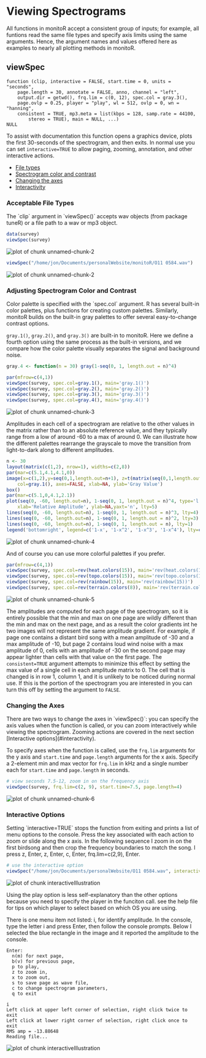 
# Viewing Spectrograms
All functions in monitoR accept a consistent group of inputs; for example, all funtions read the same file types and specify axis limits using the same arguments. Hence, the argument names and values offered here as examples to nearly all plotting methods in monitoR. 

## viewSpec

```
function (clip, interactive = FALSE, start.time = 0, units = "seconds", 
    page.length = 30, annotate = FALSE, anno, channel = "left", 
    output.dir = getwd(), frq.lim = c(0, 12), spec.col = gray.3(), 
    page.ovlp = 0.25, player = "play", wl = 512, ovlp = 0, wn = "hanning", 
    consistent = TRUE, mp3.meta = list(kbps = 128, samp.rate = 44100, 
        stereo = TRUE), main = NULL, ...) 
NULL
```
To assist with documentation this function opens a graphics device, plots the first 30-seconds of the spectrogram, and then exits. In normal use you can set `interactive=TRUE` to allow paging, zooming, annotation, and other interactive actions.

+ [File types](#filetypes)
+ [Spectrogram color and contrast](#colorcontrast)
+ [Changing the axes](#changingtheaxes)
+ [Interactivity](#interactivity)
  
<h3 id="filetypes">Acceptable File Types</h3>
The `clip` argument in `viewSpec()` accepts wav objects (from package tuneR) or a file path to a wav or mp3 object.  


```r
data(survey)
viewSpec(survey)
```

![plot of chunk unnamed-chunk-2](figure/unnamed-chunk-2-1.png)

```r
viewSpec("/home/jon/Documents/personalWebsite/monitoR/O11 0584.wav")
```

![plot of chunk unnamed-chunk-2](figure/unnamed-chunk-2-2.png)

<h3 id="colorcontrast">Adjusting Spectrogram Color and Contrast</h3>
Color palette is specified with the `spec.col` argument. R has several built-in color palettes, plus functions for creating custom palettes. Similarly, monitoR builds on the built-in gray palettes to offer several easy-to-change contrast options.   

`gray.1()`, `gray.2()`, and `gray.3()` are built-in to monitoR. Here we define a fourth option using the same process as the built-in versions, and we compare how the color palette visually separates the signal and background noise.   


```r
gray.4 <- function(n = 30) gray(1-seq(0, 1, length.out = n)^4)

par(mfrow=c(4,1))
viewSpec(survey, spec.col=gray.1(), main='gray.1()')
viewSpec(survey, spec.col=gray.2(), main='gray.2()')
viewSpec(survey, spec.col=gray.3(), main='gray.3()')
viewSpec(survey, spec.col=gray.4(), main='gray.4()')
```

![plot of chunk unnamed-chunk-3](figure/unnamed-chunk-3-1.png)

Amplitudes in each cell of a spectrogram are relative to the other values in the matrix rather than to an absolute reference value, and they typically range from a low of around -60 to a max of around 0. We can illustrate how the different palettes rearrange the grayscale to move the transition from light-to-dark along to different amplitudes.


```r
n <- 30
layout(matrix(c(1,2), nrow=1), widths=c(2,8))
par(mar=c(5.1,4.1,4.1,0))
image(x=c(1,2),y=seq(0,1,length.out=n+1), z=t(matrix(seq(0,1,length.out=n), nrow=n)), 
    col=gray.1(), axes=FALSE, xlab=NA, ylab='Gray Value')
box()
par(mar=c(5.1,0,4.1,2.1))
plot(seq(0, -60, length.out=n), 1-seq(0, 1, length.out = n)^4, type='l', 
    xlab='Relative Amplitude', ylab=NA,yaxt='n', lty=5)
lines(seq(0, -60, length.out=n), 1-seq(0, 1, length.out = n)^3, lty=4)
lines(seq(0, -60, length.out=n), 1-seq(0, 1, length.out = n)^2, lty=3)
lines(seq(0, -60, length.out=n), 1-seq(0, 1, length.out = n), lty=1)
legend('bottomright', legend=c('1-x', '1-x^2', '1-x^3', '1-x^4'), lty=c(1,3,4,5), bty='n')
```

![plot of chunk unnamed-chunk-4](figure/unnamed-chunk-4-1.png)

And of course you can use more colorful palettes if you prefer.  


```r
par(mfrow=c(4,1))
viewSpec(survey, spec.col=rev(heat.colors(15)), main='rev(heat.colors(15))')
viewSpec(survey, spec.col=rev(topo.colors(15)), main='rev(topo.colors(15))')
viewSpec(survey, spec.col=rev(rainbow(15)), main='rev(rainbow(15))')
viewSpec(survey, spec.col=rev(terrain.colors(8)), main='rev(terrain.colors(8))')
```

![plot of chunk unnamed-chunk-5](figure/unnamed-chunk-5-1.png)

The amplitudes are computed for each page of the spectrogram, so it is entirely possible that the min and max on one page are wildly different than the min and max on the next page, and as a result the color gradients int he two images will not represent the same amplitude gradient. For example, if page one contains a distant bird song with a mean amplitude of -30 and a max amplitude of -10, but page 2 contains loud wind noise with a max amplitude of 0, cells with an amplitude of -30 on the second page may appear lighter than cells with that value on the first page. The `consistent=TRUE` argument attempts to minimize this effect by setting the max value of a single cell in each amplitude matrix to 0. The cell that is changed is in row 1, column 1, and it is unlikely to be noticed during normal use. If this is the portion of the spectrogram you are interested in you can turn this off by setting the argument to `FALSE`.  

<h3 id="changingtheaxes">Changing the Axes</h3>
There are two ways to change the axes in `viewSpec()`: you can specify the axis values when the function is called, or you can zoom interactively while viewing the spectrogram. Zooming actions are covered in the next section [Interactive options](#interactivity).  

To specify axes when the function is called, use the `frq.lim` arguments for the y axis and `start.time` and `page.length` arguments for the x axis. Specify a 2-element min and max vector for `frq.lim` in kHz and a single number each for `start.time` and `page.length` in seconds.  


```r
# view seconds 7.5-12, zoom in on the frequency axis
viewSpec(survey, frq.lim=c(2, 9), start.time=7.5, page.length=4)
```

![plot of chunk unnamed-chunk-6](figure/unnamed-chunk-6-1.png)

<h3 id="interactivity">Interactive Options</h3>
Setting `interactive=TRUE` stops the function from exiting and prints a list of menu options to the console. Press the key associated with each action to zoom or slide along the x axis. In the following sequence I zoom in on the first birdsong and then crop the frequency boundaries to match the song. I press z, Enter, z, Enter, c, Enter, frq.lim=c(2,9), Enter.  


```r
# use the interactive option
viewSpec("/home/jon/Documents/personalWebsite/O11 0584.wav", interactive=TRUE)
```

![plot of chunk interactiveIllustration](img/interactive.gif)

Using the play option is less self-explanatory than the other options because you need to specify the player in the funciton call. see the help file for tips on which player to select based on which OS you are using.  

There is one menu item not listed: i, for identify amplitude. In the console, type the letter i and press Enter, then follow the console prompts. Below I selected the blue rectangle in the image and it reported the amplitude to the console.  
```
Enter: 
  n(m) for next page, 
  b(v) for previous page, 
  p to play, 
  z to zoom in, 
  x to zoom out, 
  s to save page as wave file, 
  c to change spectrogram parameters, 
  q to exit

i
Left click at upper left corner of selection, right click twice to exit
Left click at lower right corner of selection, right click once to exit
RMS amp = -13.88648 
Reading file...
```
![plot of chunk interactiveIllustration](img/SOSP1.1.png)















